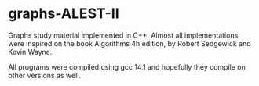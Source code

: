 # graphs-ALEST-II
Graphs study material implemented in C++. Almost all implementations were inspired on the book Algorithms 4h edition, by Robert Sedgewick and Kevin Wayne.

All programs were compiled using gcc 14.1 and hopefully they compile on other versions as well. 


